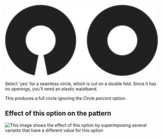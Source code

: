 ![Seamless full circle](seamlessfullcircle.svg)

Select 'yes' for a seamless circle, which is cut on a double fold.
Since it has no openings, you'll need an elastic waistband.

<Note>

This produces a full circle ignoring the *Circle percent* option.

</Note>

## Effect of this option on the pattern

![This image shows the effect of this option by superimposing several variants that have a different value for this option](sandy\_seamlessfullcircle\_sample.svg "Effect of this option on the pattern")
